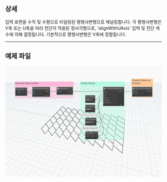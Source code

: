 ## 상세
입력 표면을 수직 및 수평으로 타일링된 평행사변형으로 패널링합니다. 각 평행사변형은 V축 또는 U축을 따라 전단이 적용된 정사각형으로, &apos;alignWithUAxis&apos; 입력 및 전단 계수에 의해 결정됩니다. 기본적으로 평행사변형은 V축에 정렬됩니다.
___
## 예제 파일

![ByParallelograms](./Autodesk.DesignScript.Geometry.PanelSurface.ByParallelograms_img.jpg)
